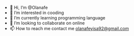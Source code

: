 - 👋 Hi, I’m @Olanafe
- 👀 I’m interested in cooding
- 🌱 I’m currently learning programming language 
- 💞️ I’m looking to collaborate on online
- 📫 How to reach me contact me olanafeyisa92@gmail.com

<!---
Olanafe/Olanafe is a ✨ special ✨ repository because its `README.md` (this file) appears on your GitHub profile.
You can click the Preview link to take a look at your changes.
--->
